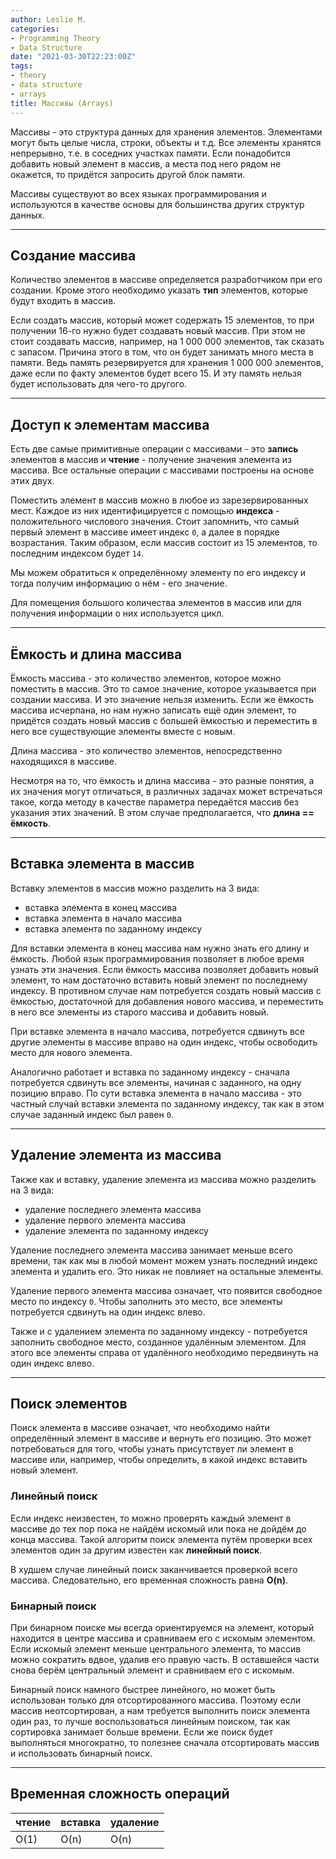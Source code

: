 ```yaml
---
author: Leslie M.
categories:
- Programming Theory
- Data Structure
date: "2021-03-30T22:23:00Z"
tags:
- theory
- data structure
- arrays
title: Массивы (Arrays)
---
```


Массивы - это структура данных для хранения элементов. Элементами могут быть целые числа, строки, объекты и т.д. Все элементы хранятся непрерывно, т.е. в соседних участках памяти. Если понадобится добавить новый элемент в массив, а места под него рядом не окажется, то придётся запросить другой блок памяти.

Массивы существуют во всех языках программирования и используются в качестве основы для большинства других структур данных.

***

## Создание массива

Количество элементов в массиве определяется разработчиком при его создании. Кроме этого необходимо указать **тип** элементов, которые будут входить в массив.

Если создать массив, который может содержать 15 элементов, то при получении 16-го нужно будет создавать новый массив. При этом не стоит создавать массив, например, на 1 000 000 элементов, так сказать с запасом. Причина этого в том, что он будет занимать много места в памяти. Ведь память резервируется для хранения 1 000 000 элементов, даже если по факту элементов будет всего 15. И эту память нельзя будет использовать для чего-то другого.

***

## Доступ к элементам массива

Есть две самые примитивные операции с массивами - это **запись** элементов в массив и **чтение** - получение значения элемента из массива. Все остальные операции с массивами построены на основе этих двух.

Поместить элемент в массив можно в любое из зарезервированных мест. Каждое из них идентифицируется с помощью **индекса** - положительного числового значения. Стоит запомнить, что самый первый элемент в массиве имеет индекс `0`, а далее в порядке возрастания. Таким образом, если массив состоит из 15 элементов, то последним индексом будет `14`.

Мы можем обратиться к определённому элементу по его индексу и тогда получим информацию о нём - его значение.

Для помещения большого количества элементов в массив или для получения информации о них используется цикл.

***

## Ёмкость и длина массива

Ёмкость массива - это количество элементов, которое можно поместить в массив. Это то самое значение, которое указывается при создании массива. И это значение нельзя изменить. Если же ёмкость массива исчерпана, но нам нужно записать ещё один элемент, то придётся создать новый массив с большей ёмкостью и переместить в него все существующие элементы вместе с новым.

Длина массива - это количество элементов, непосредственно находящихся в массиве.

Несмотря на то, что ёмкость и длина массива - это разные понятия, а их значения могут отличаться, в различных задачах может встречаться такое, когда методу в качестве параметра передаётся массив без указания этих значений. В этом случае предполагается, что **длина == ёмкость**.

***

## Вставка элемента в массив

Вставку элементов в массив можно разделить на 3 вида:
- вставка элемента в конец массива
- вставка элемента в начало массива
- вставка элемента по заданному индексу

Для вставки элемента в конец массива нам нужно знать его длину и ёмкость. Любой язык программирования позволяет в любое время узнать эти значения. Если ёмкость массива позволяет добавить новый элемент, то нам достаточно вставить новый элемент по последнему индексу. В противном случае нам потребуется создать новый массив с ёмкостью, достаточной для добавления нового массива, и переместить в него все элементы из старого массива и добавить новый.

При вставке элемента в начало массива, потребуется сдвинуть все другие элементы в массиве вправо на один индекс, чтобы освободить место для нового элемента.

Аналогично работает и вставка по заданному индексу - сначала потребуется сдвинуть все элементы, начиная с заданного, на одну позицию вправо. По сути вставка элемента в начало массива - это частный случай вставки элемента по заданному индексу, так как в этом случае заданный индекс был равен `0`.

***

## Удаление элемента из массива

Также как и вставку, удаление элемента из массива можно разделить на 3 вида:
- удаление последнего элемента массива
- удаление первого элемента массива
- удаление элемента по заданному индексу

Удаление последнего элемента массива занимает меньше всего времени, так как мы в любой момент можем узнать последний индекс элемента и удалить его. Это никак не повлияет на остальные элементы.

Удаление первого элемента массива означает, что появится свободное место по индексу `0`. Чтобы заполнить это место, все элементы потребуется сдвинуть на один индекс влево.

Также и с удалением элемента по заданному индексу - потребуется заполнить свободное место, созданное удалённым элементом. Для этого все элементы справа от удалённого необходимо передвинуть на один индекс влево.

***

## Поиск элементов

Поиск элемента в массиве означает, что необходимо найти определённый элемент в массиве и вернуть его позицию. Это может потребоваться для того, чтобы узнать присутствует ли элемент в массиве или, например, чтобы определить, в какой индекс вставить новый элемент.

### Линейный поиск

Если индекс неизвестен, то можно проверять каждый элемент в массиве до тех пор пока не найдём искомый или пока не дойдём до конца массива. Такой алгоритм поиск элемента путём проверки всех элементов один за другим известен как **линейный поиск**.

В худшем случае линейный поиск заканчивается проверкой всего массива. Следовательно, его временная сложность равна **O(n)**.

### Бинарный поиск

При бинарном поиске мы всегда ориентируемся на элемент, который находится в центре массива и сравниваем его с искомым элементом. Если искомый элемент меньше центрального элемента, то массив можно сократить вдвое, удалив его правую часть. В оставшейся части снова берём центральный элемент и сравниваем его с искомым.

Бинарный поиск намного быстрее линейного, но может быть использован только для отсортированного массива. Поэтому если массив неотсортирован, а нам требуется выполнить поиск элемента один раз, то лучше воспользоваться линейным поиском, так как сортировка занимает больше времени. Если же поиск будет выполняться многократно, то полезнее сначала отсортировать массив и использовать бинарный поиск.

***

## Временная сложность операций

чтение | вставка | удаление
-------|---------|---------
O(1)   | O(n)    | O(n)

